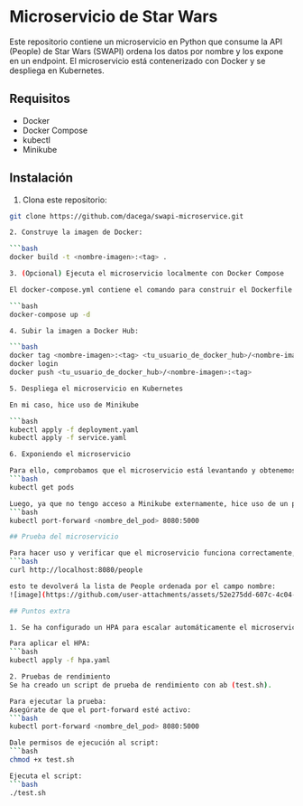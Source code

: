 # Microservicio de Star Wars

Este repositorio contiene un microservicio en Python que consume la API (People) de Star Wars (SWAPI) ordena los datos por nombre y los expone en un endpoint. El microservicio está contenerizado con Docker y se despliega en Kubernetes.

## Requisitos

* Docker
* Docker Compose
* kubectl
* Minikube

## Instalación

1. Clona este repositorio:

```bash
git clone https://github.com/dacega/swapi-microservice.git

2. Construye la imagen de Docker:

```bash
docker build -t <nombre-imagen>:<tag> .

3. (Opcional) Ejecuta el microservicio localmente con Docker Compose

El docker-compose.yml contiene el comando para construir el Dockerfile directamente si la imagen no está creada anteriormente

```bash
docker-compose up -d

4. Subir la imagen a Docker Hub:

```bash
docker tag <nombre-imagen>:<tag> <tu_usuario_de_docker_hub>/<nombre-imagen>:<tag>
docker login
docker push <tu_usuario_de_docker_hub>/<nombre-imagen>:<tag>

5. Despliega el microservicio en Kubernetes

En mi caso, hice uso de Minikube

```bash
kubectl apply -f deployment.yaml
kubectl apply -f service.yaml

6. Exponiendo el microservicio

Para ello, comprobamos que el microservicio está levantando y obtenemos su nombre:
```bash
kubectl get pods

Luego, ya que no tengo acceso a Minikube externamente, hice uso de un port-forward para redirigir el tráfico y poder acceder externamente en local:
```bash
kubectl port-forward <nombre_del_pod> 8080:5000

## Prueba del microservicio

Para hacer uso y verificar que el microservicio funciona correctamente, hacemos una petición curl al puerto expuesto a través del port-forward
```bash
curl http://localhost:8080/people

esto te devolverá la lista de People ordenada por el campo nombre:
![image](https://github.com/user-attachments/assets/52e275dd-607c-4c04-9716-1f550eca031e)

## Puntos extra

1. Se ha configurado un HPA para escalar automáticamente el microservicio en función de la utilización de CPU.

Para aplicar el HPA:
```bash
kubectl apply -f hpa.yaml

2. Pruebas de rendimiento
Se ha creado un script de prueba de rendimiento con ab (test.sh).

Para ejecutar la prueba:
Asegúrate de que el port-forward esté activo:
```bash
kubectl port-forward <nombre_del_pod> 8080:5000

Dale permisos de ejecución al script:
```bash
chmod +x test.sh

Ejecuta el script:
```bash
./test.sh
